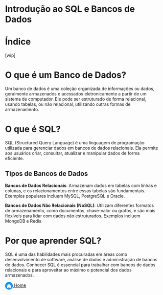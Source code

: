 # Introdução ao SQL e Bancos de Dados

# Índice
[wip]


# O que é um Banco de Dados?

Um banco de dados é uma coleção organizada de informações ou dados, geralmente armazenados e acessados eletronicamente a partir de um sistema de computador. Ele pode ser estruturado de forma relacional, usando tabelas, ou não relacional, utilizando outras formas de armazenamento.

# O que é SQL?

SQL (Structured Query Language) é uma linguagem de programação utilizada para gerenciar dados em bancos de dados relacionais. Ela permite aos usuários criar, consultar, atualizar e manipular dados de forma eficiente.

## Tipos de Bancos de Dados

**Bancos de Dados Relacionais**: Armazenam dados em tabelas com linhas e colunas, e os relacionamentos entre essas tabelas são fundamentais. Exemplos populares incluem MySQL, PostgreSQL e Oracle.

**Bancos de Dados Não Relacionais (NoSQL)**: Utilizam diferentes formatos de armazenamento, como documentos, chave-valor ou grafos, e são mais flexíveis para lidar com dados não estruturados. Exemplos incluem MongoDB e Redis.

# Por que aprender SQL?

SQL é uma das habilidades mais procuradas em áreas como desenvolvimento de software, análise de dados e administração de bancos de dados. Conhecer SQL é essencial para trabalhar com bancos de dados relacionais e para aproveitar ao máximo o potencial dos dados armazenados.

[<img align="center" src="../imagens/00_general/botao-home.png" height="25" width="25"/> Home](../README.md)